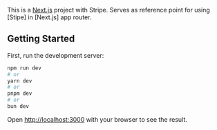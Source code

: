 This is a [Next.js](https://nextjs.org/) project with Stripe. Serves as reference point for using [Stipe] in [Next.js] app router. 

## Getting Started

First, run the development server:

```bash
npm run dev
# or
yarn dev
# or
pnpm dev
# or
bun dev
```

Open [http://localhost:3000](http://localhost:3000) with your browser to see the result.


